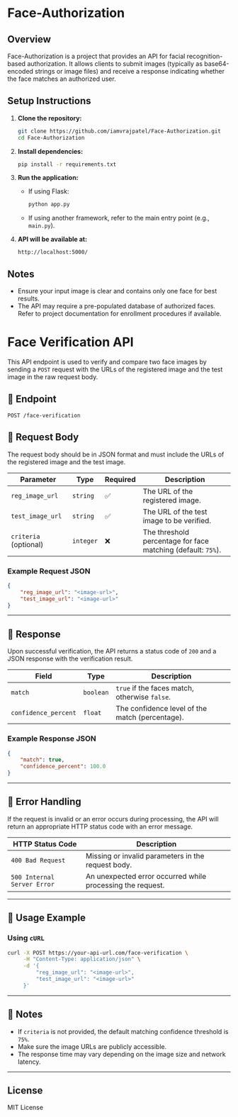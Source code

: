 # Face-Authorization

## Overview

Face-Authorization is a project that provides an API for facial recognition-based authorization. It allows clients to submit images (typically as base64-encoded strings or image files) and receive a response indicating whether the face matches an authorized user.

## Setup Instructions

1. **Clone the repository:**
   ```bash
   git clone https://github.com/iamvrajpatel/Face-Authorization.git
   cd Face-Authorization
   ```

2. **Install dependencies:**
   ```bash
   pip install -r requirements.txt
   ```

3. **Run the application:**
   - If using Flask:
     ```bash
     python app.py
     ```
   - If using another framework, refer to the main entry point (e.g., `main.py`).

4. **API will be available at:**
   ```
   http://localhost:5000/
   ```

## Notes

- Ensure your input image is clear and contains only one face for best results.
- The API may require a pre-populated database of authorized faces. Refer to project documentation for enrollment procedures if available.


# Face Verification API

This API endpoint is used to verify and compare two face images by sending a `POST` request with the URLs of the registered image and the test image in the raw request body.

## 📌 **Endpoint**
```
POST /face-verification
```

## 🔹 **Request Body**

The request body should be in JSON format and must include the URLs of the registered image and the test image.

| Parameter       | Type   | Required | Description |
|---------------|--------|----------|-------------|
| `reg_image_url`  | `string` | ✅ | The URL of the registered image. |
| `test_image_url` | `string` | ✅ | The URL of the test image to be verified. |
| `criteria` (optional) | `integer` | ❌ | The threshold percentage for face matching (default: `75%`). |

### **Example Request JSON**
```json
{
    "reg_image_url": "<image-url>",
    "test_image_url": "<image-url>"
}
```

---

## 🔹 **Response**
Upon successful verification, the API returns a status code of `200` and a JSON response with the verification result.

| Field               | Type    | Description |
|---------------------|---------|-------------|
| `match`            | `boolean` | `true` if the faces match, otherwise `false`. |
| `confidence_percent` | `float`   | The confidence level of the match (percentage). |

### **Example Response JSON**
```json
{
    "match": true,
    "confidence_percent": 100.0
}
```

---

## 📌 **Error Handling**
If the request is invalid or an error occurs during processing, the API will return an appropriate HTTP status code with an error message.

| HTTP Status Code | Description |
|------------------|-------------|
| `400 Bad Request` | Missing or invalid parameters in the request body. |
| `500 Internal Server Error` | An unexpected error occurred while processing the request. |

---

## 📌 **Usage Example**
### **Using `cURL`**
```sh
curl -X POST https://your-api-url.com/face-verification \
     -H "Content-Type: application/json" \
     -d '{
         "reg_image_url": "<image-url>",
         "test_image_url": "<image-url>"
     }'
```

---

## 🔹 **Notes**
- If `criteria` is not provided, the default matching confidence threshold is `75%`.
- Make sure the image URLs are publicly accessible.
- The response time may vary depending on the image size and network latency.

---

## License

MIT License